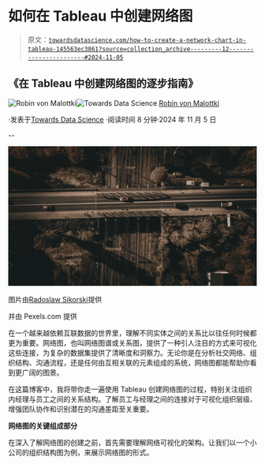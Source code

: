 # 如何在 Tableau 中创建网络图

> 原文：[`towardsdatascience.com/how-to-create-a-network-chart-in-tableau-145563ec3861?source=collection_archive---------12-----------------------#2024-11-05`](https://towardsdatascience.com/how-to-create-a-network-chart-in-tableau-145563ec3861?source=collection_archive---------12-----------------------#2024-11-05)

## 《在 Tableau 中创建网络图的逐步指南》

[](https://medium.com/@robinvm?source=post_page---byline--145563ec3861--------------------------------)![Robin von Malottki](https://medium.com/@robinvm?source=post_page---byline--145563ec3861--------------------------------)[](https://towardsdatascience.com/?source=post_page---byline--145563ec3861--------------------------------)![Towards Data Science](https://towardsdatascience.com/?source=post_page---byline--145563ec3861--------------------------------) [Robin von Malottki](https://medium.com/@robinvm?source=post_page---byline--145563ec3861--------------------------------)

·发表于[Towards Data Science](https://towardsdatascience.com/?source=post_page---byline--145563ec3861--------------------------------) ·阅读时间 8 分钟·2024 年 11 月 5 日

--

![](img/c05d7a5a3deceb5f49fbc79420099c9b.png)

图片由[Radoslaw Sikorski](https://www.pexels.com/de-de/foto/luftaufnahme-von-brucken-und-gleisen-im-herbst-29097273/)提供

并由 Pexels.com 提供

在一个越来越依赖互联数据的世界里，理解不同实体之间的关系比以往任何时候都更为重要。网络图，也叫网络图谱或关系图，提供了一种引人注目的方式来可视化这些连接，为复杂的数据集提供了清晰度和洞察力。无论你是在分析社交网络、组织结构、沟通流程，还是任何由互相关联的元素组成的系统，网络图都能帮助你看到更广阔的图景。

在这篇博客中，我将带你走一遍使用 Tableau 创建网络图的过程，特别关注组织内经理与员工之间的关系结构。了解员工与经理之间的连接对于可视化组织层级、增强团队协作和识别潜在的沟通差距至关重要。

**网络图的关键组成部分**

在深入了解网络图的创建之前，首先需要理解网络可视化的架构。让我们以一个小公司的组织结构图为例，来展示网络图的形式。
